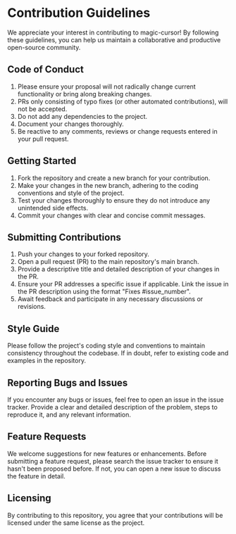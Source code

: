 # Contribution Guidelines

We appreciate your interest in contributing to magic-cursor! By following these guidelines, you can help us maintain a collaborative and productive open-source community.

## Code of Conduct

1. Please ensure your proposal will not radically change current functionality or bring along breaking changes.
2. PRs only consisting of typo fixes (or other automated contributions), will not be accepted.
3. Do not add any dependencies to the project.
4. Document your changes thoroughly.
5. Be reactive to any comments, reviews or change requests entered in your pull request.

## Getting Started

1. Fork the repository and create a new branch for your contribution.
2. Make your changes in the new branch, adhering to the coding conventions and style of the project.
3. Test your changes thoroughly to ensure they do not introduce any unintended side effects.
4. Commit your changes with clear and concise commit messages.

## Submitting Contributions

1. Push your changes to your forked repository.
2. Open a pull request (PR) to the main repository's main branch.
3. Provide a descriptive title and detailed description of your changes in the PR.
4. Ensure your PR addresses a specific issue if applicable. Link the issue in the PR description using the format "Fixes #issue_number".
5. Await feedback and participate in any necessary discussions or revisions.

## Style Guide

Please follow the project's coding style and conventions to maintain consistency throughout the codebase. If in doubt, refer to existing code and examples in the repository.

## Reporting Bugs and Issues

If you encounter any bugs or issues, feel free to open an issue in the issue tracker. Provide a clear and detailed description of the problem, steps to reproduce it, and any relevant information.

## Feature Requests

We welcome suggestions for new features or enhancements. Before submitting a feature request, please search the issue tracker to ensure it hasn't been proposed before. If not, you can open a new issue to discuss the feature in detail.

## Licensing

By contributing to this repository, you agree that your contributions will be licensed under the same license as the project.
